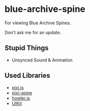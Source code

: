 # blue-archive-spine
For viewing Blue Archive Spines.

Don't ask me for an update.
## Stupid Things
- Unsynced Sound & Animation
## Used Libraries
- [pixi.js](https://pixijs.com/)
- [pixi-spine](https://github.com/pixijs/spine)
- [howler.js](https://howlerjs.com/)
- [UIKit](https://getuikit.com/)
